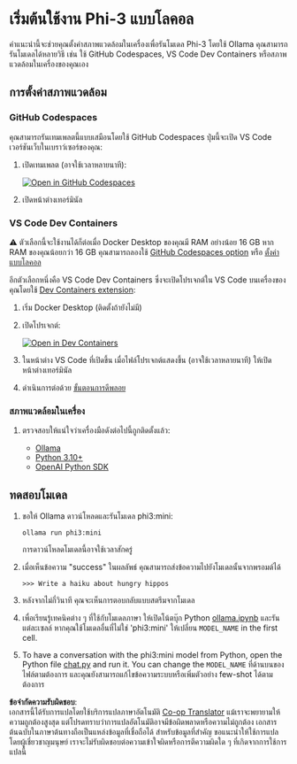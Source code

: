 <!--
CO_OP_TRANSLATOR_METADATA:
{
  "original_hash": "3edae6aebc3d0143037109e8af58f1ac",
  "translation_date": "2025-05-09T07:09:18+00:00",
  "source_file": "md/01.Introduction/01/01.EnvironmentSetup.md",
  "language_code": "th"
}
-->
# เริ่มต้นใช้งาน Phi-3 แบบโลคอล

คำแนะนำนี้จะช่วยคุณตั้งค่าสภาพแวดล้อมในเครื่องเพื่อรันโมเดล Phi-3 โดยใช้ Ollama คุณสามารถรันโมเดลได้หลายวิธี เช่น ใช้ GitHub Codespaces, VS Code Dev Containers หรือสภาพแวดล้อมในเครื่องของคุณเอง

## การตั้งค่าสภาพแวดล้อม

### GitHub Codespaces

คุณสามารถรันเทมเพลตนี้แบบเสมือนโดยใช้ GitHub Codespaces ปุ่มนี้จะเปิด VS Code เวอร์ชันเว็บในเบราว์เซอร์ของคุณ:

1. เปิดเทมเพลต (อาจใช้เวลาหลายนาที):

    [![Open in GitHub Codespaces](https://github.com/codespaces/badge.svg)](https://codespaces.new/microsoft/phi-3cookbook)

2. เปิดหน้าต่างเทอร์มินัล

### VS Code Dev Containers

⚠️ ตัวเลือกนี้จะใช้งานได้ก็ต่อเมื่อ Docker Desktop ของคุณมี RAM อย่างน้อย 16 GB หาก RAM ของคุณน้อยกว่า 16 GB คุณสามารถลองใช้ [GitHub Codespaces option](../../../../../md/01.Introduction/01) หรือ [ตั้งค่าแบบโลคอล](../../../../../md/01.Introduction/01)

อีกตัวเลือกหนึ่งคือ VS Code Dev Containers ซึ่งจะเปิดโปรเจกต์ใน VS Code บนเครื่องของคุณโดยใช้ [Dev Containers extension](https://marketplace.visualstudio.com/items?itemName=ms-vscode-remote.remote-containers):

1. เริ่ม Docker Desktop (ติดตั้งถ้ายังไม่มี)
2. เปิดโปรเจกต์:

    [![Open in Dev Containers](https://img.shields.io/static/v1?style=for-the-badge&label=Dev%20Containers&message=Open&color=blue&logo=visualstudiocode)](https://vscode.dev/redirect?url=vscode://ms-vscode-remote.remote-containers/cloneInVolume?url=https://github.com/microsoft/phi-3cookbook)

3. ในหน้าต่าง VS Code ที่เปิดขึ้น เมื่อไฟล์โปรเจกต์แสดงขึ้น (อาจใช้เวลาหลายนาที) ให้เปิดหน้าต่างเทอร์มินัล
4. ดำเนินการต่อด้วย [ขั้นตอนการดีพลอย](../../../../../md/01.Introduction/01)

### สภาพแวดล้อมในเครื่อง

1. ตรวจสอบให้แน่ใจว่าเครื่องมือดังต่อไปนี้ถูกติดตั้งแล้ว:

    * [Ollama](https://ollama.com/)
    * [Python 3.10+](https://www.python.org/downloads/)
    * [OpenAI Python SDK](https://pypi.org/project/openai/)

## ทดสอบโมเดล

1. ขอให้ Ollama ดาวน์โหลดและรันโมเดล phi3:mini:

    ```shell
    ollama run phi3:mini
    ```

    การดาวน์โหลดโมเดลนี้อาจใช้เวลาสักครู่

2. เมื่อเห็นข้อความ "success" ในผลลัพธ์ คุณสามารถส่งข้อความไปยังโมเดลนั้นจากพรอมต์ได้

    ```shell
    >>> Write a haiku about hungry hippos
    ```

3. หลังจากไม่กี่วินาที คุณจะเห็นการตอบกลับแบบสตรีมจากโมเดล

4. เพื่อเรียนรู้เทคนิคต่าง ๆ ที่ใช้กับโมเดลภาษา ให้เปิดโน้ตบุ๊ก Python [ollama.ipynb](../../../../../code/01.Introduce/ollama.ipynb) และรันแต่ละเซลล์ หากคุณใช้โมเดลอื่นที่ไม่ใช่ 'phi3:mini' ให้เปลี่ยน `MODEL_NAME` in the first cell.

5. To have a conversation with the phi3:mini model from Python, open the Python file [chat.py](../../../../../code/01.Introduce/chat.py) and run it. You can change the `MODEL_NAME` ที่ด้านบนของไฟล์ตามต้องการ และคุณยังสามารถแก้ไขข้อความระบบหรือเพิ่มตัวอย่าง few-shot ได้ตามต้องการ

**ข้อจำกัดความรับผิดชอบ**:  
เอกสารนี้ได้รับการแปลโดยใช้บริการแปลภาษาอัตโนมัติ [Co-op Translator](https://github.com/Azure/co-op-translator) แม้เราจะพยายามให้ความถูกต้องสูงสุด แต่โปรดทราบว่าการแปลอัตโนมัติอาจมีข้อผิดพลาดหรือความไม่ถูกต้อง เอกสารต้นฉบับในภาษาต้นทางถือเป็นแหล่งข้อมูลที่เชื่อถือได้ สำหรับข้อมูลที่สำคัญ ขอแนะนำให้ใช้การแปลโดยผู้เชี่ยวชาญมนุษย์ เราจะไม่รับผิดชอบต่อความเข้าใจผิดหรือการตีความผิดใด ๆ ที่เกิดจากการใช้การแปลนี้